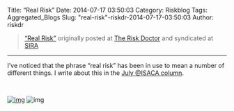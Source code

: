 Title: “Real Risk”
Date: 2014-07-17 03:50:03
Category: Riskblog
Tags: Aggregated_Blogs
Slug: "real-risk"-riskdr-2014-07-17-03:50:03
Author: riskdr

>[“Real Risk”](http://riskdr.com/2014/07/16/real-risk/) originally posted at [The Risk Doctor](http://riskdr.com) and syndicated at [SIRA](http://societyinforisk.org)
***
I’ve noticed that the phrase “real risk” has been in use to mean a number of different things. I write about this in the [July @ISACA column](http://www.isaca.org/About-ISACA/-ISACA-Newsletter/Pages/at-ISACA-Volume-15-16-July-2014.aspx?CID=EDMi_1104266&APPEAL=EDMi#1).

 

[![img](/images/blank.png)](#) ![img](http://pixel.wp.com/b.gif?host=riskdr.com&blog=34767047&post=232&subd=riskdr&ref=&feed=1)


